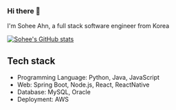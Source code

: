 ### Hi there 👋 

I'm Sohee Ahn, a full stack software engineer from Korea 


[![Sohee's GitHub stats](https://github-readme-stats.vercel.app/api?username=ahnsoheee&hide=stars&show_icons=true&theme=buefy)](https://github.com/anuraghazra/github-readme-stats) 


## Tech stack
- Programming Language: Python, Java, JavaScript
- Web: Spring Boot, Node.js, React, ReactNative
- Database: MySQL, Oracle
- Deployment: AWS
